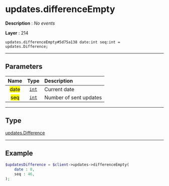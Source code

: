 # updates.differenceEmpty

**Description** : *No events*

**Layer** : 214

```tl
updates.differenceEmpty#5d75a138 date:int seq:int = updates.Difference;
```

---

## Parameters

| Name | Type | Description |
| :---: | :---: | :--- |
| <mark>date</mark> | [`int`](type/int) | Current date |
| <mark>seq</mark> | [`int`](type/int) | Number of sent updates |

---

## Type

[updates.Difference](type/updates.Difference)

---

## Example

```php
$updatesDifference = $client->updates->differenceEmpty(
	date : 0,
	seq : 46,
);
```